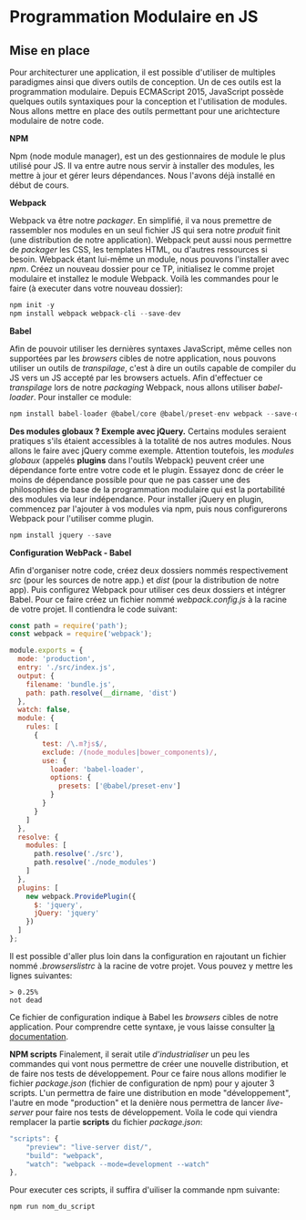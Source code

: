 # Programmation Modulaire en JS

## Mise en place

Pour architecturer une application, il est possible d'utiliser de multiples paradigmes ainsi que divers outils de conception. Un de ces outils est la programmation modulaire. Depuis ECMAScript 2015, JavaScript possède quelques outils syntaxiques pour la conception et l'utilisation de modules. Nous allons mettre en place des outils permettant pour une arichtecture modulaire de notre code.

**NPM**

Npm (node module manager), est un des gestionnaires de module le plus utilisé pour JS. Il va entre autre nous servir à installer des modules, les mettre à jour et gérer leurs dépendances. Nous l'avons déjà installé en début de cours. 

**Webpack**

Webpack va être notre *packager*. En simplifié, il va nous premettre de rassembler nos modules en un seul fichier JS qui sera notre *produit* finit  (une distribution de notre application). Webpack peut aussi nous permettre de *packager* les CSS, les templates HTML, ou d'autres ressources si besoin. Webpack étant lui-même un module, nous pouvons l'installer avec *npm*. Créez un nouveau dossier pour ce TP, initialisez le comme projet modulaire et installez le module Webpack. Voilà les commandes pour le faire (à executer dans votre nouveau dossier):

```js
npm init -y
npm install webpack webpack-cli --save-dev
```

**Babel**

Afin de pouvoir utiliser les dernières syntaxes JavaScript, même celles non supportées par les *browsers* cibles de notre application, nous pouvons utiliser un outils de *transpilage*, c'est à dire un outils capable de compiler du JS vers un JS accepté par les browsers actuels. Afin d'effectuer ce *transpilage* lors de notre *packaging* Webpack, nous allons utiliser *babel-loader*. Pour  installer ce module:

```js
npm install babel-loader @babel/core @babel/preset-env webpack --save-dev
```
**Des modules globaux ? Exemple avec jQuery.**
Certains modules seraient pratiques s'ils étaient accessibles à la totalité de nos autres modules. Nous allons le faire avec jQuery comme exemple. Attention toutefois, les *modules globaux* (appelés **plugins** dans l'outils Webpack) peuvent créer une dépendance forte entre votre code et le plugin. Essayez donc de créer le moins de dépendance possible pour que ne pas casser une des philosophies de base de la programmation modulaire qui est la portabilité des modules via leur indépendance. Pour installer jQuery en plugin, commencez par l'ajouter à vos modules via npm, puis nous configurerons Webpack pour l'utiliser comme plugin.

```js
npm install jquery --save
```

**Configuration WebPack - Babel**

Afin d'organiser notre code, créez deux dossiers nommés respectivement *src* (pour les sources de notre app.) et *dist* (pour la distribution de notre app). Puis configurez Webpack pour utiliser ces deux dossiers et intégrer Babel. Pour ce faire créez un fichier nommé *webpack.config.js* à la racine de votre projet. Il contiendra le code suivant:

```js
const path = require('path');
const webpack = require('webpack');

module.exports = {
  mode: 'production',
  entry: './src/index.js',
  output: {
    filename: 'bundle.js',
    path: path.resolve(__dirname, 'dist')
  },
  watch: false,
  module: {
    rules: [
      {
        test: /\.m?js$/,
        exclude: /(node_modules|bower_components)/,
        use: {
          loader: 'babel-loader',
          options: {
            presets: ['@babel/preset-env']
          }
        }
      }
    ]
  },
  resolve: {
    modules: [
      path.resolve('./src'),
      path.resolve('./node_modules')
    ]
  },
  plugins: [
    new webpack.ProvidePlugin({
      $: 'jquery',
      jQuery: 'jquery'
    })
  ]
};
```
Il est possible d'aller plus loin dans la configuration en rajoutant un fichier nommé *.browserslistrc* à la racine de votre projet. Vous pouvez y mettre les lignes suivantes:

```text
> 0.25%
not dead
```
Ce fichier de configuration indique à Babel les *browsers* cibles de notre application. Pour comprendre cette syntaxe, je vous laisse consulter [la documentation](https://github.com/browserslist/browserslist#readme).

**NPM scripts**
Finalement, il serait utile *d'industrialiser* un peu les commandes qui vont nous permettre de créer une nouvelle distribution, et de faire nos tests de développement. Pour ce faire nous allons modifier le fichier *package.json* (fichier de configuration de npm) pour y ajouter 3 scripts. L'un permettra de faire une distribution en mode "développement", l'autre en mode "production" et la denière nous permettra de lancer *live-server* pour faire nos tests de développement.  Voila le code qui viendra remplacer la partie **scripts** du fichier *package.json*:

```js
"scripts": {
    "preview": "live-server dist/",
    "build": "webpack",
    "watch": "webpack --mode=development --watch"
},
```
Pour executer ces scripts, il suffira d'uiliser la commande npm suivante:

```js 
npm run nom_du_script 
```
<!--stackedit_data:
eyJoaXN0b3J5IjpbLTE4NDY0OTEzNjcsODgzNDI0ODIsMTQzMz
A4MDYyOF19
-->

